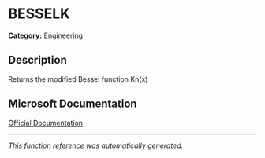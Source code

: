 # BESSELK

**Category:** Engineering

## Description
Returns the modified Bessel function Kn(x)

## Microsoft Documentation
[Official Documentation](https://support.microsoft.com//en-us/office/besselk-function-606d11bc-06d3-4d53-9ecb-2803e2b90b70)

---
*This function reference was automatically generated.*

